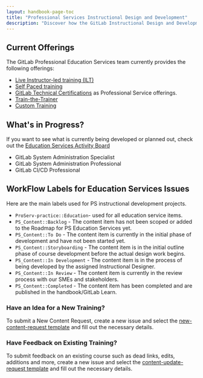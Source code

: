 ```yaml
---
layout: handbook-page-toc
title: "Professional Services Instructional Design and Development"
description: "Discover how the GitLab Instructional Design and Development team works together."
---
```


## Current Offerings
The GitLab Professional Education Services team currently provides the following offerings:

- [Live Instructor-led training (ILT)](https://about.gitlab.com/services/education/)
- [Self Paced training](https://about.gitlab.com/learn/)
- [GitLab Technical Certifications](https://about.gitlab.com/handbook/customer-success/professional-services-engineering/gitlab-technical-certifications/) as Professional Service offerings. 
- [Train-the-Trainer](https://about.gitlab.com/services/education/train-the-trainer/)
- [Custom Training](https://about.gitlab.com/services/specialized/)

## What's in Progress?

If you want to see what is currently being developed or planned out, check out the [Education Services Activity Board](https://gitlab.com/gitlab-com/customer-success/professional-services-group/education-services/activity)

- GitLab System Administration Specialist
- GitLab System Administration Professional 
- GitLab CI/CD Professional 

## WorkFlow Labels for Education Services Issues

Here are the main labels used for PS instructional development projects.

- `ProServ-practice::Education`- used for all education service items.
- `PS_Content::Backlog` - The content item has not been scoped or added to the Roadmap for PS Education Services yet.
- `PS_Content::To Do` - The content item is currently in the initial phase of development and have not been started yet.
- `PS_Content::Storyboarding` - The content item is in the initial outline phase of course development before the actual design work begins.
- `PS_Content::In Development` - The content item is in the process of being developed by the assigned Instructional Designer.
- `PS_Content::In Review` - The content item is currently in the review process with our SMEs and stakeholders.
- `PS_Content::Completed` - The content item has been completed and are published in the handbook/GitLab Learn.


### Have an Idea for a New Training?
To submit a New Content Request, create a new issue and select the [new-content-request template](https://gitlab.com/gitlab-com/customer-success/professional-services-group/education-services/-/issues/new?issue%5Bmilestone_id%5D=) and fill out the necessary details.

### Have Feedback on Existing Training?
To submit feedback on an existing course such as dead links, edits, additions and more, create a new issue and select the [content-update-request template](https://gitlab.com/gitlab-com/customer-success/professional-services-group/education-services/-/issues/new?issue%5Bmilestone_id%5D=#) and fill out the necessary details.
